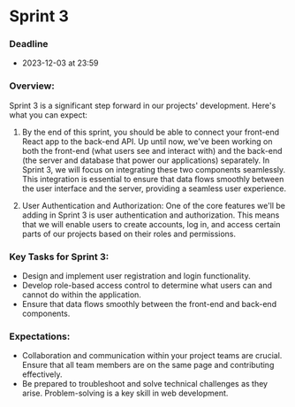 # Sprint 3

### Deadline

- 2023-12-03 at 23:59

### Overview:

Sprint 3 is a significant step forward in our projects' development.  Here's what you can expect:

1. By the end of this sprint, you should be able to connect your front-end React app to the back-end API. Up until now, we've been working on both the front-end (what users see and interact with) and the back-end (the server and database that power our applications) separately. In Sprint 3, we will focus on integrating these two components seamlessly. This integration is essential to ensure that data flows smoothly between the user interface and the server, providing a seamless user experience.

2. User Authentication and Authorization: One of the core features we'll be adding in Sprint 3 is user authentication and authorization. This means that we will enable users to create accounts, log in, and access certain parts of our projects based on their roles and permissions. 


### Key Tasks for Sprint 3:

- Design and implement user registration and login functionality.
- Develop role-based access control to determine what users can and cannot do within the application.
- Ensure that data flows smoothly between the front-end and back-end components.
 
### Expectations:

- Collaboration and communication within your project teams are crucial. Ensure that all team members are on the same page and contributing effectively.
- Be prepared to troubleshoot and solve technical challenges as they arise. Problem-solving is a key skill in web development.

